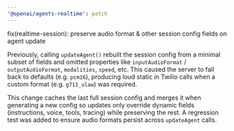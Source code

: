 ```yaml
---
'@openai/agents-realtime': patch
---
```


fix(realtime-session): preserve audio format & other session config fields on agent update

Previously, calling `updateAgent()` rebuilt the session config from a minimal subset of fields and
omitted properties like `inputAudioFormat` / `outputAudioFormat`, `modalities`, `speed`, etc. This
caused the server to fall back to defaults (e.g. `pcm16`), producing loud static in Twilio calls
when a custom format (e.g. `g711_ulaw`) was required.

This change caches the last full session config and merges it when generating a new config so
updates only override dynamic fields (instructions, voice, tools, tracing) while preserving the
rest. A regression test was added to ensure audio formats persist across `updateAgent` calls.
